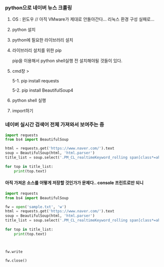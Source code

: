 ### python으로 네이버 뉴스 크롤링

1. OS : 윈도우 // 아직 VMware가 제대로 안돌아간다... 리눅스 환경 구성 실패로...

2. python 설치

3. python에 필요한 라이브러리 설치

4. 라이브러리 설치를 위한 pip

   pip을 이용해서 python shell실행 전 설치해야될 것들이 있다.

   

5. cmd창 > 

   5-1. pip install requests

   5-2. pip install  BeautifulSoup4

6. python shell 실행

7. import하기

   

### 네이버 실시간 검색어 전체 가져와서 보여주는 중

```python
import requests
from bs4 import BeautifulSoup

html = requests.get('https://www.naver.com/').text
soup = BeautifulSoup(html, 'html.parser')
title_list = soup.select('.PM_CL_realtimeKeyword_rolling span[class*=ah_k]')
	
for top in title_list:
	print(top.text)
```



#### 아직 가져온 소스를 어떻게 저장할 것인가가 문제다.. console 프린트로만 되니


```python
import requests
from bs4 import BeautifulSoup

fw = open('sample.txt', 'w')
html = requests.get('https://www.naver.com/').text
soup = BeautifulSoup(html, 'html.parser')
title_list = soup.select('.PM_CL_realtimeKeyword_rolling span[class*=ah_k]')
	
for top in title_list:
	print(top.text)
    

    
fw.write

fw.close()
```


